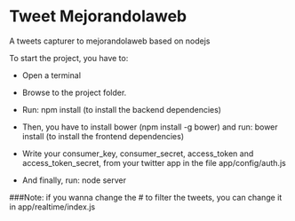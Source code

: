 Tweet Mejorandolaweb
====================

A tweets capturer to mejorandolaweb based on nodejs

To start the project, you have to:

* Open a terminal

* Browse to the project folder.

* Run: npm install (to install the backend dependencies)

* Then, you have to install bower (npm install -g bower) and run: bower install (to install the frontend dependencies)

* Write your consumer_key, consumer_secret, access_token and access_token_secret, from your twitter app in the file app/config/auth.js

* And finally, run: node server

###Note: if you wanna change the # to filter the tweets, you can change it in app/realtime/index.js 
